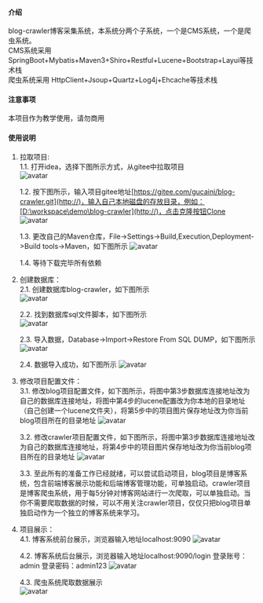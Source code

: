 #### 介绍
 blog-crawler博客采集系统，本系统分两个子系统，一个是CMS系统，一个是爬虫系统。  
 CMS系统采用 SpringBoot+Mybatis+Maven3+Shiro+Restful+Lucene+Bootstrap+Layui等技术栈  
 爬虫系统采用 HttpClient+Jsoup+Quartz+Log4j+Ehcache等技术栈  

#### 注意事项
本项目作为教学使用，请勿商用

#### 使用说明
1. 拉取项目:  
    1.1. 打开idea，选择下图所示方式，从gitee中拉取项目  
![avatar](https://images.gitee.com/uploads/images/2021/0327/105124_e75a6875_5479060.png)  
  
    1.2. 按下图所示，输入项目gitee地址[https://gitee.com/gucaini/blog-crawler.git](http://)，输入自己本地磁盘的存放目录，例如：[D:\workspace\demo\blog-crawler](http://)，点击克隆按钮Clone  
![avatar](https://images.gitee.com/uploads/images/2021/0327/110542_919b93b5_5479060.png)  
  
    1.3. 更改自己的Maven仓库，File->Settings->Build,Execution,Deployment->Build tools->Maven，如下图所示
![avatar](https://images.gitee.com/uploads/images/2021/0327/112533_9f2ce17f_5479060.png)
  
    1.4. 等待下载完毕所有依赖

                                      
2.  创建数据库：  
    2.1. 创建数据库blog-crawler，如下图所示  
![avatar](https://images.gitee.com/uploads/images/2021/0327/115524_d6adeefc_5479060.png)  
  
    2.2. 找到数据库sql文件脚本，如下图所示   
![avatar](https://images.gitee.com/uploads/images/2021/0327/115707_2c01f150_5479060.png)  
  
    2.3. 导入数据，Database->Import->Restore From SQL DUMP，如下图所示
![avatar](https://images.gitee.com/uploads/images/2021/0327/120026_ada3bdec_5479060.png)  
  
    2.4. 数据导入成功，如下图所示
![avatar](https://images.gitee.com/uploads/images/2021/0327/120304_bbb3abd5_5479060.png)  
  
3.  修改项目配置文件：  
    3.1. 修改blog项目配置文件，如下图所示，将图中第3步数据库连接地址改为自己的数据库连接地址，将图中第4步的lucene配置改为你本地的目录地址（自己创建一个lucene文件夹），将第5步中的项目图片保存地址改为你当前blog项目所在的目录地址
![avatar](https://images.gitee.com/uploads/images/2021/0327/120944_83102b00_5479060.png)  
  
    3.2. 修改crawler项目配置文件，如下图所示，将图中第3步数据库连接地址改为自己的数据库连接地址，将第4步中的项目图片保存地址改为你当前blog项目所在的目录地址
![avatar](https://images.gitee.com/uploads/images/2021/0327/121554_3d1df857_5479060.png)  
  
    3.3. 至此所有的准备工作已经就绪，可以尝试启动项目，blog项目是博客系统，包含前端博客展示功能和后端博客管理功能，可单独启动。crawler项目是博客爬虫系统，用于每5分钟对博客网站进行一次爬取，可以单独启动。当你不需要爬取数据的时候，可以不用关注crawler项目，仅仅只把blog项目单独启动作为一个独立的博客系统来学习。
  
4.  项目展示：  
    4.1. 博客系统前台展示，浏览器输入地址localhost:9090
![avatar](https://images.gitee.com/uploads/images/2021/0327/122247_00e68371_5479060.png)  
  
    4.2. 博客系统后台展示，浏览器输入地址localhost:9090/login  登录账号：admin 登录密码：admin123
![avatar](https://images.gitee.com/uploads/images/2021/0327/122258_65c12f37_5479060.png)  
  
    4.3. 爬虫系统爬取数据展示  
![avatar](https://images.gitee.com/uploads/images/2021/0327/122737_2a68009e_5479060.png) 